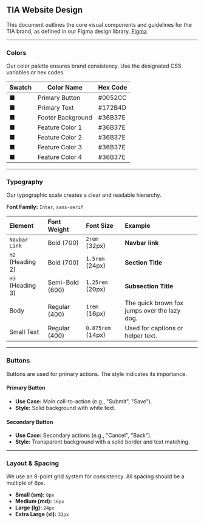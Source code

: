 ## TIA Website Design

This document outlines the core visual components and guidelines for the TIA brand, as defined in our Figma design library. [Figma](https://www.figma.com/design/SQkuopu65w0X8XLSkmJZr8/TIA-design?node-id=7-30&p=f&t=ZGmVAEevszpWfPd0-0)

---
### Colors

Our color palette ensures brand consistency. Use the designated CSS variables or hex codes.

<table>
  <thead>
    <tr>
      <th>Swatch</th>
      <th>Color Name</th>
      <th>Hex Code</th>
    </tr>
  </thead>
  <tbody>
    <tr>
      <td><span style={{fontSize: '1.5em', color: '#2A90FF'}}>■</span></td>
      <td>Primary Button</td>
      <td>#0052CC</td>
    </tr>
    <tr>
      <td><span style={{fontSize: '1.5em', color: '#242424'}}>■</span></td>
      <td>Primary Text</td>
      <td>#172B4D</td>
    </tr>
    <tr>
      <td><span style={{fontSize: '1.5em', color: '#111827'}}>■</span></td>
      <td>Footer Background</td>
      <td>#36B37E</td>
    </tr>
    <tr>
      <td><span style={{fontSize: '1.5em', color: '#DE00E2'}}>■</span></td>
      <td>Feature Color 1</td>
      <td>#36B37E</td>
    </tr>
    <tr>
      <td><span style={{fontSize: '1.5em', color: '#E26D00'}}>■</span></td>
      <td>Feature Color 2</td>
      <td>#36B37E</td>
    </tr>
    <tr>
      <td><span style={{fontSize: '1.5em', color: '#04E200'}}>■</span></td>
      <td>Feature Color 3</td>
      <td>#36B37E</td>
    </tr>
    <tr>
      <td><span style={{fontSize: '1.5em', color: '#0075E2'}}>■</span></td>
      <td>Feature Color 4</td>
      <td>#36B37E</td>
    </tr>
  </tbody>
</table>

---

### Typography

Our typographic scale creates a clear and readable hierarchy.

**Font Family:** `Inter`, `sans-serif`

| Element         | Font Weight     | Font Size         | Example                          |
| :-------------- | :-------------- | :---------------- | :------------------------------- |
| `Navbar Link`| Bold (700)      | `2rem` (32px)     | **Navbar link** |
| `H2` (Heading 2)| Bold (700)      | `1.5rem` (24px)   | **Section Title** |
| `H3` (Heading 3)| Semi-Bold (600) | `1.25rem` (20px)  | **Subsection Title** |
| Body            | Regular (400)   | `1rem` (16px)     | The quick brown fox jumps over the lazy dog. |
| Small Text      | Regular (400)   | `0.875rem` (14px) | Used for captions or helper text.    |

---
### Buttons

Buttons are used for primary actions. The style indicates its importance.

#### Primary Button
* **Use Case:** Main call-to-action (e.g., "Submit", "Save").
* **Style:** Solid background with white text.

#### Secondary Button
* **Use Case:** Secondary actions (e.g., "Cancel", "Back").
* **Style:** Transparent background with a solid border and text matching.

---
### Layout & Spacing

We use an 8-point grid system for consistency. All spacing should be a multiple of 8px.

* **Small (sm):** `8px`
* **Medium (md):** `16px`
* **Large (lg):** `24px`
* **Extra Large (xl):** `32px`
